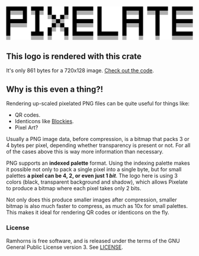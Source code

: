 ![Pixelate](pixelate.png)

## This logo is rendered with this crate

It's only 861 bytes for a 720x128 image. [Check out the code](tests/lib.rs).

## Why is this even a thing?!

Rendering up-scaled pixelated PNG files can be quite useful for things like:
+ QR codes.
+ Identicons like [Blockies](https://crates.io/crates/blockies).
+ Pixel Art?

Usually a PNG image data, before compression, is a bitmap that packs 3 or 4 bytes per pixel, depending whether transparency is present or not. For all of the cases above this is way more information than necessary.

PNG supports an **indexed palette** format. Using the indexing palette makes it possible not only to pack a single pixel into a single byte, but for small palettes **a pixel can be 4, 2, or even just 1 _bit_**. The logo here is using 3 colors (black, transparent background and shadow), which allows Pixelate to produce a bitmap where each pixel takes only 2 bits.

Not only does this produce smaller images after compression, smaller bitmap is also much faster to compress, as much as 10x for small palettes. This makes it ideal for rendering QR codes or identicons on the fly.

### License

Ramhorns is free software, and is released under the terms of the GNU General Public
License version 3. See [LICENSE](LICENSE).
